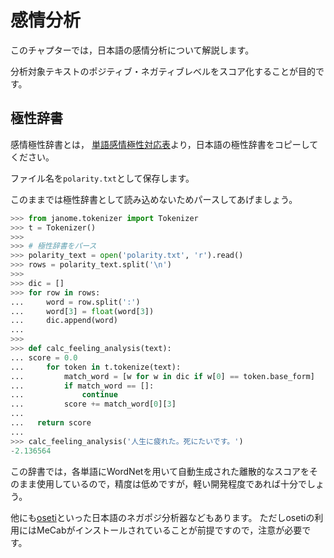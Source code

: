 # 感情分析

このチャプターでは，日本語の感情分析について解説します。

分析対象テキストのポジティブ・ネガティブレベルをスコア化することが目的です。


## 極性辞書
感情極性辞書とは，
[単語感情極性対応表](http://www.lr.pi.titech.ac.jp/~takamura/pndic_ja.html)より，日本語の極性辞書をコピーしてください。

ファイル名を`polarity.txt`として保存します。

このままでは極性辞書として読み込めないためパースしてあげましょう。

```python
>>> from janome.tokenizer import Tokenizer
>>> t = Tokenizer()
>>>
>>> # 極性辞書をパース
>>> polarity_text = open('polarity.txt', 'r').read()
>>> rows = polarity_text.split('\n')
>>>
>>> dic = []
>>> for row in rows:
...     word = row.split(':')
...     word[3] = float(word[3])
...     dic.append(word)
...
>>>
>>> def calc_feeling_analysis(text):
... score = 0.0
...     for token in t.tokenize(text):
...         match_word = [w for w in dic if w[0] == token.base_form]
...         if match_word == []:
...             continue
...         score += match_word[0][3]
...
...   return score
...
>>> calc_feeling_analysis('人生に疲れた。死にたいです。')
-2.136564
```

この辞書では，各単語にWordNetを用いて自動生成された離散的なスコアをそのまま使用しているので，精度は低めですが，軽い開発程度であれば十分でしょう。

他にも[oseti](https://github.com/ikegami-yukino/oseti/)といった日本語のネガポジ分析器などもあります。
ただしosetiの利用にはMeCabがインストールされていることが前提ですので，注意が必要です。

